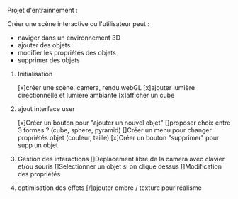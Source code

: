 Projet d'entrainnement :

Créer une scène interactive ou l'utilisateur peut :

- naviger dans un environnement 3D
- ajouter des objets
- modifier les propriétés des objets
- supprimer des objets

1. Initialisation

   [x]créer une scène, camera, rendu webGL
   [x]ajouter lumière directionnelle et lumiere ambiante
   [x]afficher un cube

2. ajout interface user

   [x]Créer un bouton pour "ajouter un nouvel objet"
   []proposer choix entre 3 formes ? (cube, sphere, pyramid)
   []Créer un menu pour changer propriétés objet (couleur, taille)
   [x]Créer un bouton "supprimer" pour supp un objet

3. Gestion des interactions
   []Deplacement libre de la camera avec clavier et/ou souris
   []Selectionner un objet si on clique dessus
   []Modification des propriétés

4. optimisation des effets
   [/]ajouter ombre / texture pour réalisme
